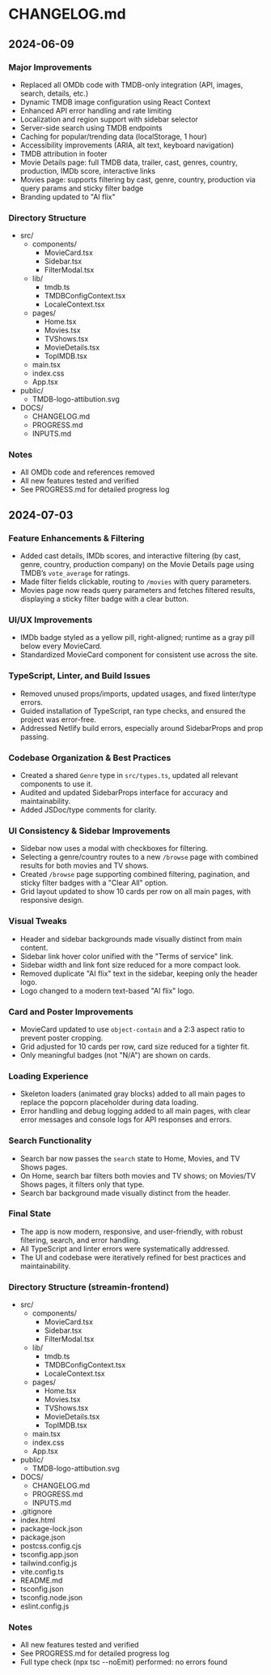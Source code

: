# CHANGELOG.md

## 2024-06-09

### Major Improvements
- Replaced all OMDb code with TMDB-only integration (API, images, search, details, etc.)
- Dynamic TMDB image configuration using React Context
- Enhanced API error handling and rate limiting
- Localization and region support with sidebar selector
- Server-side search using TMDB endpoints
- Caching for popular/trending data (localStorage, 1 hour)
- Accessibility improvements (ARIA, alt text, keyboard navigation)
- TMDB attribution in footer
- Movie Details page: full TMDB data, trailer, cast, genres, country, production, IMDb score, interactive links
- Movies page: supports filtering by cast, genre, country, production via query params and sticky filter badge
- Branding updated to "AI flix"

### Directory Structure
- src/
  - components/
    - MovieCard.tsx
    - Sidebar.tsx
    - FilterModal.tsx
  - lib/
    - tmdb.ts
    - TMDBConfigContext.tsx
    - LocaleContext.tsx
  - pages/
    - Home.tsx
    - Movies.tsx
    - TVShows.tsx
    - MovieDetails.tsx
    - TopIMDB.tsx
  - main.tsx
  - index.css
  - App.tsx
- public/
  - TMDB-logo-attibution.svg
- DOCS/
  - CHANGELOG.md
  - PROGRESS.md
  - INPUTS.md

### Notes
- All OMDb code and references removed
- All new features tested and verified
- See PROGRESS.md for detailed progress log 

## 2024-07-03

### Feature Enhancements & Filtering
- Added cast details, IMDb scores, and interactive filtering (by cast, genre, country, production company) on the Movie Details page using TMDB’s `vote_average` for ratings.
- Made filter fields clickable, routing to `/movies` with query parameters.
- Movies page now reads query parameters and fetches filtered results, displaying a sticky filter badge with a clear button.

### UI/UX Improvements
- IMDb badge styled as a yellow pill, right-aligned; runtime as a gray pill below every MovieCard.
- Standardized MovieCard component for consistent use across the site.

### TypeScript, Linter, and Build Issues
- Removed unused props/imports, updated usages, and fixed linter/type errors.
- Guided installation of TypeScript, ran type checks, and ensured the project was error-free.
- Addressed Netlify build errors, especially around SidebarProps and prop passing.

### Codebase Organization & Best Practices
- Created a shared `Genre` type in `src/types.ts`, updated all relevant components to use it.
- Audited and updated SidebarProps interface for accuracy and maintainability.
- Added JSDoc/type comments for clarity.

### UI Consistency & Sidebar Improvements
- Sidebar now uses a modal with checkboxes for filtering.
- Selecting a genre/country routes to a new `/browse` page with combined results for both movies and TV shows.
- Created `/browse` page supporting combined filtering, pagination, and sticky filter badges with a "Clear All" option.
- Grid layout updated to show 10 cards per row on all main pages, with responsive design.

### Visual Tweaks
- Header and sidebar backgrounds made visually distinct from main content.
- Sidebar link hover color unified with the "Terms of service" link.
- Sidebar width and link font size reduced for a more compact look.
- Removed duplicate "AI flix" text in the sidebar, keeping only the header logo.
- Logo changed to a modern text-based "AI flix" logo.

### Card and Poster Improvements
- MovieCard updated to use `object-contain` and a 2:3 aspect ratio to prevent poster cropping.
- Grid adjusted for 10 cards per row, card size reduced for a tighter fit.
- Only meaningful badges (not "N/A") are shown on cards.

### Loading Experience
- Skeleton loaders (animated gray blocks) added to all main pages to replace the popcorn placeholder during data loading.
- Error handling and debug logging added to all main pages, with clear error messages and console logs for API responses and errors.

### Search Functionality
- Search bar now passes the `search` state to Home, Movies, and TV Shows pages.
- On Home, search bar filters both movies and TV shows; on Movies/TV Shows pages, it filters only that type.
- Search bar background made visually distinct from the header.

### Final State
- The app is now modern, responsive, and user-friendly, with robust filtering, search, and error handling.
- All TypeScript and linter errors were systematically addressed.
- The UI and codebase were iteratively refined for best practices and maintainability.

### Directory Structure (streamin-frontend)
- src/
  - components/
    - MovieCard.tsx
    - Sidebar.tsx
    - FilterModal.tsx
  - lib/
    - tmdb.ts
    - TMDBConfigContext.tsx
    - LocaleContext.tsx
  - pages/
    - Home.tsx
    - Movies.tsx
    - TVShows.tsx
    - MovieDetails.tsx
    - TopIMDB.tsx
  - main.tsx
  - index.css
  - App.tsx
- public/
  - TMDB-logo-attibution.svg
- DOCS/
  - CHANGELOG.md
  - PROGRESS.md
  - INPUTS.md
- .gitignore
- index.html
- package-lock.json
- package.json
- postcss.config.cjs
- tsconfig.app.json
- tailwind.config.js
- vite.config.ts
- README.md
- tsconfig.json
- tsconfig.node.json
- eslint.config.js

### Notes
- All new features tested and verified
- See PROGRESS.md for detailed progress log
- Full type check (npx tsc --noEmit) performed: no errors found 